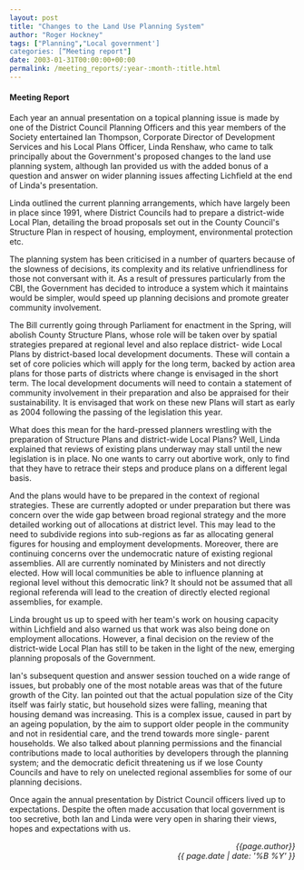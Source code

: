 ```yaml
---
layout: post
title: "Changes to the Land Use Planning System"
author: "Roger Hockney"
tags: ["Planning","Local government']
categories: [“Meeting report"]
date: 2003-01-31T00:00:00+00:00
permalink: /meeting_reports/:year-:month-:title.html
---
```

#### Meeting Report ####

Each year an annual presentation on a topical planning issue is made by one of the District Council Planning Officers and this year members of the Society entertained Ian Thompson, Corporate Director of Development Services and his Local Plans Officer, Linda Renshaw, who came to talk principally about the Government's proposed changes to the land use planning system, although Ian provided us with the added bonus of a question and answer on wider planning issues affecting Lichfield at the end of Linda's presentation. 

Linda outlined the current planning arrangements, which have largely been in place since 1991, where District Councils had to prepare a district-wide Local Plan, detailing the broad proposals set out in the County Council's Structure Plan in respect of housing, employment, environmental protection etc. 

The planning system has been criticised in a number of quarters because of the slowness of decisions, its complexity and its relative unfriendliness for those not conversant with it. As a result of pressures particularly from the CBI, the Government has decided to introduce a system which it maintains would be simpler, would speed up planning decisions and promote greater community involvement. 

The Bill currently going through Parliament for enactment in the Spring, will abolish County Structure Plans, whose role will be taken over by spatial strategies prepared at regional level and also replace district- wide Local Plans by district-based local development documents. These will contain a set of core policies which will apply for the long term, backed by action area plans for those parts of districts where change is envisaged in the short term. The local development documents will need to contain a statement of community involvement in their preparation and also be appraised for their sustainability. It is envisaged that work on these new Plans will start as early as 2004 following the passing of the legislation this year. 

What does this mean for the hard-pressed planners wrestling with the preparation of Structure Plans and district-wide Local Plans? Well, Linda explained that reviews of existing plans underway may stall until the new legislation is in place. No one wants to carry out abortive work, only to find that they have to retrace their steps and produce plans on a different legal basis. 

And the plans would have to be prepared in the context of regional strategies. These are currently adopted or under preparation but there was concern over the wide gap between broad regional strategy and the more detailed working out of allocations at district level. This may lead to the need to subdivide regions into sub-regions as far as allocating general figures for housing and employment developments. Moreover, there are continuing concerns over the undemocratic nature of existing regional assemblies. All are currently nominated by Ministers and not directly elected. How will local communities be able to influence planning at regional level without this democratic link? It should not be assumed that all regional referenda will lead to the creation of directly elected regional assemblies, for example. 

Linda brought us up to speed with her team's work on housing capacity within Lichfield and also warned us that work was also being done on employment allocations. However, a final decision on the review of the district-wide Local Plan has still to be taken in the light of the new, emerging planning proposals of the Government. 

Ian's subsequent question and answer session touched on a wide range of issues, but probably one of the most notable areas was that of the future growth of the City. Ian pointed out that the actual population size of the City itself was fairly static, but household sizes were falling, meaning that housing demand was increasing. This is a complex issue, caused in part by an ageing population, by the aim to support older people in the community and not in residential care, and the trend towards more single- parent households. We also talked about planning permissions and the financial contributions made to local authorities by developers through the planning system; and the democratic deficit threatening us if we lose County Councils and have to rely on unelected regional assemblies for some of our planning decisions. 

Once again the annual presentation by District Council officers lived up to expectations. Despite the often made accusation that local government is too secretive, both Ian and Linda were very open in sharing their views, hopes and expectations with us. 

<p align="right"><i> {{page.author}} <br> {{ page.date | date: '%B %Y' }} </i></p>
